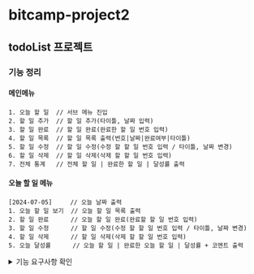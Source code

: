 # bitcamp-project2

## todoList 프로젝트

### 기능 정리

#### 메인메뉴

    1. 오늘 할 일  // 서브 메뉴 진입
    2. 할 일 추가  // 할 일 추가(타이틀, 날짜 입력)
    3. 할 일 완료  // 할 일 완료(완료한 할 일 번호 입력)
    4. 할 일 목록  // 할 일 목록 출력(번호|날짜|완료여부|타이틀)
    5. 할 일 수정  // 할 일 수정(수정 할 할 일 번호 입력 / 타이틀, 날짜 변경)
    6. 할 일 삭제  // 할 일 삭제(삭제 할 할 일 번호 입력)
    7. 전체 통계   // 전체 할 일 | 완료한 할 일 | 달성률 출력

#### 오늘 할 일 메뉴

    [2024-07-05]     // 오늘 날짜 출력
    1. 오늘 할 일 보기  // 오늘 할 일 목록 출력
    2. 할 일 완료      // 오늘 할 일 완료(완료할 할 일 번호 입력)
    3. 할 일 수정      // 할 일 수정(수정 할 할 일 번호 입력 / 타이틀, 날짜 변경) 
    4. 할 일 삭제      // 할 일 삭제(삭제 할 할 일 번호 입력)
    5. 오늘 달성률      // 오늘 할 일 | 완료한 오늘 할 일 | 달성률 + 코멘트 출력

<details>
<summary>기능 요구사항 확인</summary>
<div markdown="1">

### 기능 요구사항

1.
    - [x] 할 일 추가
        - [x] 타이틀 입력
        - [x] 날짜 입력
            - [x] 시작일
            - [x] 종료일
        - [x] 완료 상태 false default 설정
        - [x] 추가 완료 시 "할 일을 추가했습니다." 프린트
2.
    - [x] 할 일 목록
        - [x] 번호 미노출
        - [x] 완료 여부 UI (완료 : 초록 동그라미 / 미완료 회색 동그라미)
        - [x] 타이틀 출력
        - [x] 날짜 출력
3.
    - [x] 금일 할 일 조회
        - [x] 헤더 오늘 날짜 노출
        - [x] 완료 여부 (동그라미)
        - [x] 타이틀
    - [x] 금일 할 일 수정
    - [x] 금일 할 일 삭제
    - [x] 금일 할 일 완료 확인
        - [x] y > true
        - [x] n > false
        - [x] y나 n가 아닌경우
4.
    - [x] 할 일 수정
        - [x] 번호와 함께 목록 출력
            - [x] 번호 출력
            - [x] 완료 여부 출력 (완료 : 초록 동그라미 / 미완료 회색 동그라미)
            - [x] 타이틀 출력
            - [x] 날짜 출력
        - [x] 해당 타이틀 수정
        - [x] 시작일 날짜 수정
        - [x] 완료일 날짜 수정
        - [x] 완료 여부 수정
            - [x] y > true
            - [x] n > false
            - [x] y와 n이 아닐 경우 재입력
        - [x] 수정 완료 시 "할 일을 수정했습니다" 프린트
5.
    - [x] 할 일 삭제
        - [x] 번호와 함께 목록 출력
            - [x] 번호 출력
            - [x] 완료 여부 출력 (완료 : 초록 동그라미 / 미완료 회색 동그라미)
            - [x] 타이틀 출력
            - [x] 날짜 출력
        - [x] 번호 입력 시 해당 할 일 삭제
        - [x] 삭제 완료 시 "할 일을 삭제 했습니다" 프린트

### 리팩토리

1.
    - [x] 할일 프린트 클래스 추출
    - [x] 프로세스에 따라 번호 출력 / 미출력 구현
    - [x] 완료 여부 출력 : 완료 = 초록 동그라미 / 미완료 = 회색 동그라미
    - [x] 할 일 출력
        - [x] 한글 = 스페이스 2칸 / 영어 및 그외 스페이스 1칸 간격 조정 구현
    - [x] 프로세스에 따라 헤더라인 및 푸터 라인 구현
2. TodoList 관리 클래스 분리
    - [x] 오늘 할 일 데이터 분리 구현
    - [x] 존재하는 할 일인지 비교 구현

</div>
</details>
